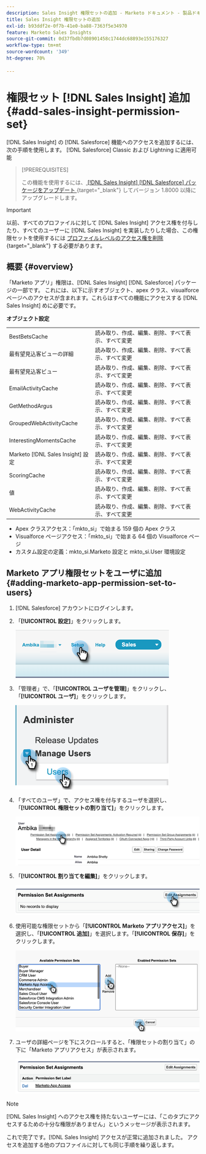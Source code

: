 ```yaml
---
description: Sales Insight 権限セットの追加 - Marketo ドキュメント - 製品ドキュメント
title: Sales Insight 権限セットの追加
exl-id: b93ddf2e-0f7b-41e0-ba88-7363f5e34970
feature: Marketo Sales Insights
source-git-commit: 0d37fbdb7d08901458c1744dc68893e155176327
workflow-type: tm+mt
source-wordcount: '349'
ht-degree: 70%

---
```


# 権限セット [!DNL Sales Insight] 追加 {#add-sales-insight-permission-set}

[!DNL Sales Insight] の [!DNL Salesforce] 機能へのアクセスを追加するには、次の手順を使用します。 [!DNL Salesforce] Classic および Lightning に適用可能

>[!PREREQUISITES]
>
>この機能を使用するには、[ [!DNL Sales Insight] [!DNL Salesforce] パッケージをアップデート ](/help/marketo/product-docs/marketo-sales-insight/msi-for-salesforce/upgrading/upgrading-your-msi-package.md){target="_blank"} してバージョン 1.8000 以降にアップグレードします。

>[!IMPORTANT]
>
>以前、すべてのプロファイルに対して [!DNL Sales Insight] アクセス権を付与したり、すべてのユーザーに [!DNL Sales Insight] を実装したりした場合、この権限セットを使用するには [ プロファイルレベルのアクセス権を削除 ](/help/marketo/product-docs/marketo-sales-insight/msi-for-salesforce/configuration/remove-sales-insight-access.md){target="_blank"} する必要があります。

## 概要 {#overview}

「Marketo アプリ」権限は、[!DNL Sales Insight] [!DNL Salesforce] パッケージの一部です。 これには、以下に示すオブジェクト、apex クラス、visualforce ページへのアクセスが含まれます。これらはすべての機能にアクセスする [!DNL Sales Insight] めに必要です。

**オブジェクト設定**

<table> 
 <tbody> 
 <tr> 
   <td>BestBetsCache</td> 
   <td>読み取り、作成、編集、削除、すべて表示、すべて変更</td> 
  </tr> 
  <tr> 
   <td>最有望見込客ビューの詳細</td> 
   <td>読み取り、作成、編集、削除、すべて表示、すべて変更</td> 
  </tr> 
  <tr> 
   <td>最有望見込客ビュー</td> 
   <td>読み取り、作成、編集、削除、すべて表示、すべて変更</td> 
  </tr> 
  <tr> 
   <td>EmailActivityCache</td> 
   <td>読み取り、作成、編集、削除、すべて表示、すべて変更</td> 
  </tr> 
  <tr> 
   <td>GetMethodArgus</td> 
   <td>読み取り、作成、編集、削除、すべて表示、すべて変更</td> 
  </tr> 
  <tr> 
   <td>GroupedWebActivityCache</td> 
   <td>読み取り、作成、編集、削除、すべて表示、すべて変更</td> 
  </tr> 
  <tr> 
   <td>InterestingMomentsCache</td> 
   <td>読み取り、作成、編集、削除、すべて表示、すべて変更</td> 
  </tr> 
  <tr> 
   <td>Marketo [!DNL Sales Insight] 設定</td> 
   <td>読み取り、作成、編集、削除、すべて表示、すべて変更</td> 
  </tr> 
  <tr> 
   <td>ScoringCache</td> 
   <td>読み取り、作成、編集、削除、すべて表示、すべて変更</td> 
  </tr> 
  <tr> 
   <td>値</td> 
   <td>読み取り、作成、編集、削除、すべて表示、すべて変更</td> 
  </tr> 
  <tr> 
   <td>WebActivityCache</td> 
   <td>読み取り、作成、編集、削除、すべて表示、すべて変更</td> 
  </tr> 
 </tbody> 
</table>

* Apex クラスアクセス：「mkto_si」で始まる 159 個の Apex クラス
* Visualforce ページアクセス：「mkto_si」で始まる 64 個の Visualforce ページ
* カスタム設定の定義：mkto_si.Marketo 設定と mkto_si.User 環境設定

## Marketo アプリ権限セットをユーザに追加 {#adding-marketo-app-permission-set-to-users}

1. [!DNL Salesforce] アカウントにログインします。

1. 「**[!UICONTROL 設定]**」をクリックします。

   ![](assets/add-sales-insight-permission-set-1.png)

1. 「管理者」で、「**[!UICONTROL ユーザを管理]**」をクリックし、「**[!UICONTROL ユーザ]**」をクリックします。

   ![](assets/add-sales-insight-permission-set-2.png)

1. 「すべてのユーザ」で、アクセス権を付与するユーザを選択し、「**[!UICONTROL 権限セットの割り当て]**」をクリックします。

   ![](assets/add-sales-insight-permission-set-3.png)

1. 「**[!UICONTROL 割り当てを編集]**」をクリックします。

   ![](assets/add-sales-insight-permission-set-4.png)

1. 使用可能な権限セットから「**[!UICONTROL Marketo アプリアクセス]**」を選択し、「**[!UICONTROL 追加]**」を選択します。「**[!UICONTROL 保存]**」をクリックします。

   ![](assets/add-sales-insight-permission-set-5.png)

1. ユーザの詳細ページを下にスクロールすると、「権限セットの割り当て」の下に「Marketo アプリアクセス」が表示されます。

   ![](assets/add-sales-insight-permission-set-6.png)

>[!NOTE]
>
>[!DNL Sales Insight] へのアクセス権を持たないユーザーには、「このタブにアクセスするための十分な権限がありません」というメッセージが表示されます。

これで完了です。[!DNL Sales Insight] アクセスが正常に追加されました。 アクセスを追加する他のプロファイルに対しても同じ手順を繰り返します。

